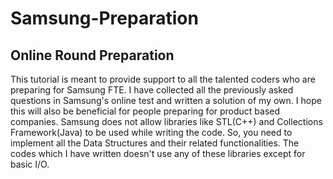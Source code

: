 # Samsung-Preparation
## Online Round Preparation

This tutorial is meant to provide support to all the talented coders who are preparing for Samsung FTE. I have collected all the previously asked questions in Samsung's online test and written a solution of my own. I hope this will also be beneficial for people preparing for product based companies. Samsung does not allow libraries like STL(C++) and Collections Framework(Java) to be used while writing the code. So, you need to implement all the Data Structures and their related functionalities. The codes which I have written doesn't use any of these libraries except for basic I/O.
